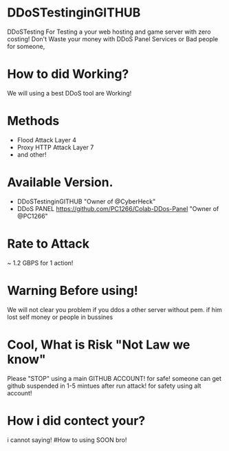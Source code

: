 # DDoSTestinginGITHUB
DDoSTesting For Testing a your web hosting and game server with zero costing!
Don't Waste your money with DDoS Panel Services or Bad people for someone,

# How to did Working?
We will using a best DDoS tool are Working!
# Methods
* Flood Attack Layer 4
* Proxy HTTP Attack Layer 7
* and other!
# Available Version.
* DDoSTestinginGITHUB "Owner of @CyberHeck"
* DDoS PANEL https://github.com/PC1266/Colab-DDos-Panel "Owner of @PC1266"
# Rate to Attack
~ 1.2 GBPS for 1 action!
# Warning Before using!
We will not clear you problem if you ddos a other server without pem.
if him lost self money or people in bussines
# Cool, What is Risk "Not Law we know"
Please "STOP" using a main GITHUB ACCOUNT! for safe!
someone can get github suspended in 1-5 mintues after run attack!
for safety using alt account!
# How i did contect your?
i cannot saying!
#How to using
SOON bro!
